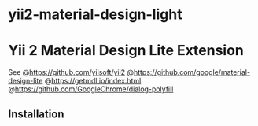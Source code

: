 # yii2-material-design-light
Yii 2 Material Design Lite Extension
====================================

See 
@https://github.com/yiisoft/yii2
@https://github.com/google/material-design-lite
@https://getmdl.io/index.html
@https://github.com/GoogleChrome/dialog-polyfill

Installation
------------


